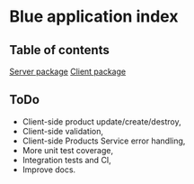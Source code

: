 # Blue application index

## Table of contents

[Server package](https://www.github.com/mrpiatek/blue-server)
[Client package](https://www.github.com/mrpiatek/blue-client)

## ToDo

* Client-side product update/create/destroy,
* Client-side validation,
* Client-side Products Service error handling,
* More unit test coverage,
* Integration tests and CI,
* Improve docs.
